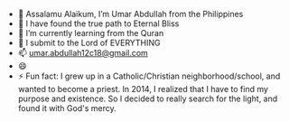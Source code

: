 - 👋 Assalamu Alaikum, I’m Umar Abdullah from the Philippines
- 👀 I have found the true path to Eternal Bliss
- 🌱 I’m currently learning from the Quran
- 💞️ I submit to the Lord of EVERYTHING
- 📫 umar.abdullah12c18@gmail.com
- 😄 
- ⚡ Fun fact: I grew up in a Catholic/Christian neighborhood/school, and wanted to become a priest. In 2014, I realized that I have to find my purpose and existence. So I decided to really search for the light, and found it with God's mercy.

<!---
UmarAbdullah12c18/UmarAbdullah12c18 is a ✨ special ✨ repository because its `README.md` (this file) appears on your GitHub profile.
You can click the Preview link to take a look at your changes.
--->
